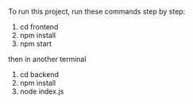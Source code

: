 To run this project, run these commands step by step:
1) cd frontend
2) npm install
3) npm start

then in another terminal
1) cd backend
2) npm install
3) node index.js
